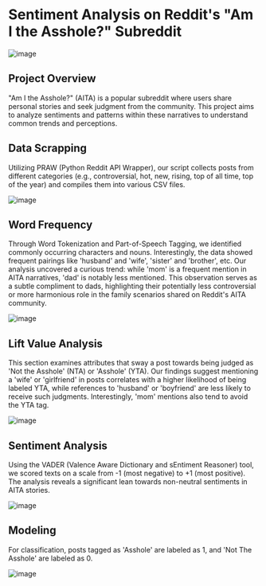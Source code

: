 # Sentiment Analysis on Reddit's "Am I the Asshole?" Subreddit

![image](https://github.com/MonicaLiou1025/Sentiment-Analysis/assets/140920765/03c9c743-459f-4da1-bb3b-4f8b60de6706)

## Project Overview
"Am I the Asshole?" (AITA) is a popular subreddit where users share personal stories and seek judgment from the community. This project aims to analyze sentiments and patterns within these narratives to understand common trends and perceptions.

## Data Scrapping
Utilizing PRAW (Python Reddit API Wrapper), our script collects posts from different categories (e.g., controversial, hot, new, rising, top of all time, top of the year) and compiles them into various CSV files.

<img alt="image" src="https://github.com/MonicaLiou1025/Sentiment-Analysis/assets/140920765/3c855f37-1d32-4a2a-9011-87d2c4f52959">


## Word Frequency
Through Word Tokenization and Part-of-Speech Tagging, we identified commonly occurring characters and nouns. Interestingly, the data showed frequent pairings like 'husband' and 'wife', 'sister' and 'brother', etc. Our analysis uncovered a curious trend: while 'mom' is a frequent mention in AITA narratives, 'dad' is notably less mentioned. This observation serves as a subtle compliment to dads, highlighting their potentially less controversial or more harmonious role in the family scenarios shared on Reddit's AITA community.

![image](https://github.com/MonicaLiou1025/Sentiment-Analysis/assets/140920765/18f1354e-57b7-4784-9b24-7b9e1fb0530a)


## Lift Value Analysis
This section examines attributes that sway a post towards being judged as 'Not the Asshole' (NTA) or 'Asshole' (YTA). Our findings suggest mentioning a 'wife' or 'girlfriend' in posts correlates with a higher likelihood of being labeled YTA, while references to 'husband' or 'boyfriend' are less likely to receive such judgments. Interestingly, 'mom' mentions also tend to avoid the YTA tag.

<img alt="image" src="https://github.com/MonicaLiou1025/Sentiment-Analysis/assets/140920765/e8f02890-0cab-49ff-83f4-22f500982974">

## Sentiment Analysis
Using the VADER (Valence Aware Dictionary and sEntiment Reasoner) tool, we scored texts on a scale from -1 (most negative) to +1 (most positive). The analysis reveals a significant lean towards non-neutral sentiments in AITA stories.

<img alt="image" src="https://github.com/MonicaLiou1025/Sentiment-Analysis/assets/140920765/736530d0-a33f-46c3-a097-930931976510">

## Modeling
For classification, posts tagged as 'Asshole' are labeled as 1, and 'Not The Asshole' are labeled as 0.

<img alt="image" src="https://github.com/MonicaLiou1025/Sentiment-Analysis/assets/140920765/c1b34547-be0b-47f0-bcc1-f741f154d484">


